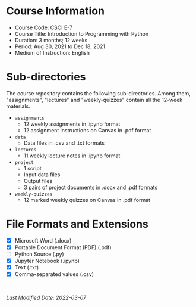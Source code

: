 <!-- This is a README file for a course's directory. -->

# Course Information
- Course Code: CSCI E-7
- Course Title: Introduction to Programming with Python
- Duration: 3 months; 12 weeks
- Period: Aug 30, 2021 to Dec 18, 2021
- Medium of Instruction: English

# Sub-directories 
The course repository contains the following sub-directories. Among them, "assignments", "lectures" and "weekly-quizzes" contain all the 12-week materials. 
- `assignments`
  - 12 weekly assignments in .ipynb format  
  - 12 assignment instructions on Canvas in .pdf format 
- `data`
  - Data files in .csv and .txt formats 
- `lectures`
  - 11 weekly lecture notes in .ipynb format  
- `project`
  - 1 script
  - Input data files  
  - Output files
  - 3 pairs of project documents in .docx and .pdf formats 
- `weekly-quizzes`
  - 12 marked weekly quizzes on Canvas in .pdf format 

# File Formats and Extensions 
- [x] Microsoft Word (.docx)
- [x] Portable Document Format (PDF) (.pdf)
- [ ] Python Source (.py)
- [x] Jupyter Notebook (.ipynb)
- [x] Text (.txt)
- [x] Comma-separated values (.csv)

<br />

*Last Modified Date: 2022-03-07*
